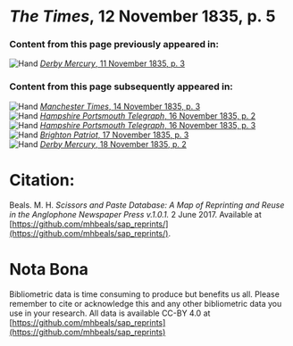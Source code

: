 # *The Times*, 12 November 1835, p. 5  
  
### Content from this page previously appeared in:  
![Hand](http://scissorsandpaste.net/wp-content/uploads/2017/06/smallhandpointer.png) [*Derby Mercury*, 11 November 1835, p. 3](https://mhbeals.github.io/sap_html/Derby-Mercury/Derby-Mercury-11-November-1835-p-3)  
  
### Content from this page subsequently appeared in:  
![Hand](http://scissorsandpaste.net/wp-content/uploads/2017/06/smallhandpointer.png) [*Manchester Times*, 14 November 1835, p. 3](https://mhbeals.github.io/sap_html/Manchester-Times/Manchester-Times-14-November-1835-p-3)  
![Hand](http://scissorsandpaste.net/wp-content/uploads/2017/06/smallhandpointer.png) [*Hampshire Portsmouth Telegraph*, 16 November 1835, p. 2](https://mhbeals.github.io/sap_html/Hampshire-Portsmouth-Telegraph/Hampshire-Portsmouth-Telegraph-16-November-1835-p-2)  
![Hand](http://scissorsandpaste.net/wp-content/uploads/2017/06/smallhandpointer.png) [*Hampshire Portsmouth Telegraph*, 16 November 1835, p. 3](https://mhbeals.github.io/sap_html/Hampshire-Portsmouth-Telegraph/Hampshire-Portsmouth-Telegraph-16-November-1835-p-3)  
![Hand](http://scissorsandpaste.net/wp-content/uploads/2017/06/smallhandpointer.png) [*Brighton Patriot*, 17 November 1835, p. 3](https://mhbeals.github.io/sap_html/Brighton-Patriot/Brighton-Patriot-17-November-1835-p-3)  
![Hand](http://scissorsandpaste.net/wp-content/uploads/2017/06/smallhandpointer.png) [*Derby Mercury*, 18 November 1835, p. 2](https://mhbeals.github.io/sap_html/Derby-Mercury/Derby-Mercury-18-November-1835-p-2)  


# Citation: 

Beals. M. H. *Scissors and Paste Database: A Map of Reprinting and Reuse in the Anglophone Newspaper Press v.1.0.1.* 2 June 2017. Available at [https://github.com/mhbeals/sap_reprints/](https://github.com/mhbeals/sap_reprints/). 

# Nota Bona

Bibliometric data is time consuming to produce but benefits us all. Please remember to cite or acknowledge this and any other bibliometric data you use in your research. All data is available CC-BY 4.0 at [https://github.com/mhbeals/sap_reprints](https://github.com/mhbeals/sap_reprints)